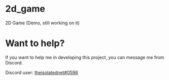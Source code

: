 # 2d_game
2D Game (Demo, still working on it)
# Want to help?
If you want to help me in developing this project, you can message me from Discord.

Discord user: [theisolatednet#0598](https://discord.com/users/603893610320232461)
